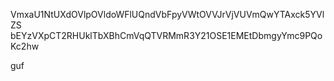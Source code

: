 VmxaU1NtUXdOVlpOVldoWFlUQndVbFpyVWtOVVJrVjVUVmQwYTAxck5YVlZS
bEYzVXpCT2RHUklTbXBhCmVqQTVRMmR3Y21OSE1EMEtDbmgyYmc9PQoKc2hw

guf